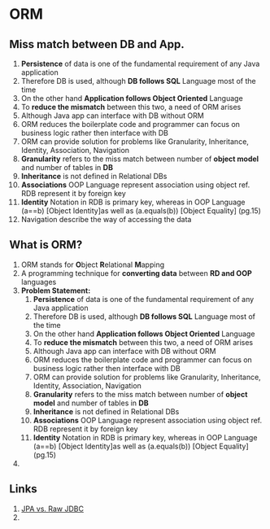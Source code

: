 # ORM 

## Miss match between DB and App.

1. **Persistence** of data is one of the fundamental requirement of any Java application
2. Therefore DB is used, although **DB follows SQL** Language most of the time
3. On the other hand **Application follows Object Oriented** Language
4. To **reduce the mismatch** between this two, a need of ORM arises
5. Although Java app can interface with DB without ORM
6. ORM reduces the boilerplate code and programmer can focus on business logic rather then interface with DB 
7. ORM can provide solution for problems like Granularity, Inheritance, Identity, Association, Navigation
8. **Granularity** refers to the miss match between number of **object model** and number of tables in **DB**
9. **Inheritance** is not defined in Relational DBs
10. **Associations** OOP Language represent association using object ref. RDB represent it by foreign key
11. **Identity** Notation in RDB is primary key, whereas in OOP Language (a==b) [Object Identity]as well as (a.equals(b)) [Object Equality]  (pg.15)
12. Navigation describe the way of accessing the data 

## What is ORM?

1. ORM stands for **O**bject **R**elational **M**apping
2. A programming technique for **converting data** between **RD and OOP** languages
3. **Problem Statement:**
   1. **Persistence** of data is one of the fundamental requirement of any Java application
   2. Therefore DB is used, although **DB follows SQL** Language most of the time
   3. On the other hand **Application follows Object Oriented** Language
   4. To **reduce the mismatch** between this two, a need of ORM arises
   5. Although Java app can interface with DB without ORM
   6. ORM reduces the boilerplate code and programmer can focus on business logic rather then interface with DB 
   7. ORM can provide solution for problems like Granularity, Inheritance, Identity, Association, Navigation
   8. **Granularity** refers to the miss match between number of **object model** and number of tables in **DB**
   9. **Inheritance** is not defined in Relational DBs
   10. **Associations** OOP Language represent association using object ref. RDB represent it by foreign key
   11. **Identity** Notation in RDB is primary key, whereas in OOP Language (a==b) [Object Identity]as well as (a.equals(b)) [Object Equality]  (pg.15)
4. 

## Links

1. [JPA vs. Raw JDBC](https://medium.com/@Colin_But/spring-data-jpa-vs-raw-jdbc-e3492354d2ab)
2. 

